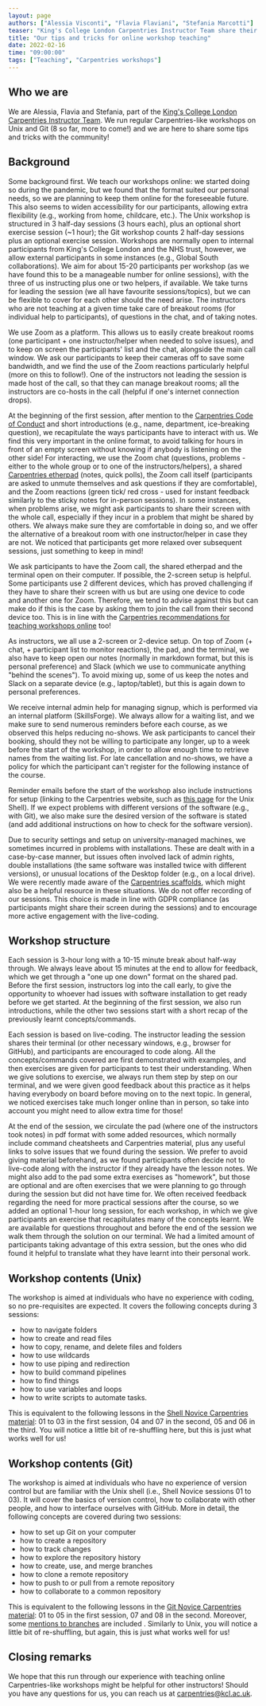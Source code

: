 ```yaml
---
layout: page
authors: ["Alessia Visconti", "Flavia Flaviani", "Stefania Marcotti"]
teaser: "King's College London Carpentries Instructor Team share their experience"
title: "Our tips and tricks for online workshop teaching"
date: 2022-02-16
time: "09:00:00"
tags: ["Teaching", "Carpentries workshops"]
---
```


## Who we are
We are Alessia, Flavia and Stefania, part of the [King's College London Carpentries Instructor Team](https://kcl-carpentries.github.io/index.html).
We run regular Carpentries-like workshops on Unix and Git (8 so far, more to come!) and we are here to share some tips and tricks with the community!

## Background
Some background first. We teach our workshops online: we started doing so during the pandemic, but we found that the format suited our personal needs, so we are planning to keep them online for the foreseeable future. This also seems to widen accessibility for our participants, allowing extra flexibility (e.g., working from home, childcare, etc.). The Unix workshop is structured in 3 half-day sessions (3 hours each), plus an optional short exercise session (~1 hour); the Git workshop counts 2 half-day sessions plus an optional exercise session. Workshops are normally open to internal participants from King's College London and the NHS trust, however, we allow external participants in some instances (e.g., Global South collaborations).
We aim for about 15-20 participants per workshop (as we have found this to be a manageable number for online sessions), with the three of us instructing plus one or two helpers, if available. We take turns for leading the session (we all have favourite sessions/topics), but we can be flexible to cover for each other should the need arise. The instructors who are not teaching at a given time take care of breakout rooms (for individual help to participants), of questions in the chat, and of taking notes.

We use Zoom as a platform. This allows us to easily create breakout rooms (one participant + one instructor/helper when needed to solve issues), and to keep on screen the participants' list and the chat, alongside the main call window. We ask our participants to keep their cameras off to save some bandwidth, and we find the use of the Zoom reactions particularly helpful (more on this to follow!). One of the instructors not leading the session is made host of the call, so that they can manage breakout rooms; all the instructors are co-hosts in the call (helpful if one's internet connection drops).

At the beginning of the first session, after mention to the [Carpentries Code of Conduct](https://docs.carpentries.org/topic_folders/policies/code-of-conduct.html) and short introductions (e.g., name, department, ice-breaking question), we recapitulate the ways participants have to interact with us. We find this very important in the online format, to avoid talking for hours in front of an empty screen without knowing if anybody is listening on the other side!
For interacting, we use the Zoom chat (questions, problems - either to the whole group or to one of the instructors/helpers), a shared [Carpentries etherpad](https://pad.carpentries.org/) (notes, quick polls), the Zoom call itself (participants are asked to unmute themselves and ask questions if they are comfortable), and the Zoom reactions (green tick/ red cross - used for instant feedback similarly to the sticky notes for in-person sessions). In some instances, when problems arise, we might ask participants to share their screen with the whole call, especially if they incur in a problem that might be shared by others. We always make sure they are comfortable in doing so, and we offer the alternative of a breakout room with one instructor/helper in case they are not. We noticed that participants get more relaxed over subsequent sessions, just something to keep in mind!

We ask participants to have the Zoom call, the shared etherpad and the terminal open on their computer. If possible, the 2-screen setup is helpful. Some participants use 2 different devices, which has proved challenging if they have to share their screen with us but are using one device to code and another one for Zoom. Therefore, we tend to advise against this but can make do if this is the case by asking them to join the call from their second device too. This is in line with the [Carpentries recommendations for teaching workshops online](https://carpentries.org/online-workshop-recommendations/) too!

As instructors, we all use a 2-screen or 2-device setup. On top of Zoom (+ chat, + participant list to monitor reactions), the pad, and the terminal, we also have to keep open our notes (normally in markdown format, but this is personal preference) and Slack (which we use to communicate anything "behind the scenes"). To avoid mixing up, some of us keep the notes and Slack on a separate device (e.g., laptop/tablet), but this is again down to personal preferences.

We receive internal admin help for managing signup, which is performed via an internal platform (SkillsForge). We always allow for a waiting list, and we make sure to send numerous reminders before each course, as we observed this helps reducing no-shows. We ask participants to cancel their booking, should they not be willing to participate any longer, up to a week before the start of the workshop, in order to allow enough time to retrieve names from the waiting list. For late cancellation and no-shows, we have a policy for which the participant can't register for the following instance of the course.

Reminder emails before the start of the workshop also include instructions for setup (linking to the Carpentries website, such as [this page](https://swcarpentry.github.io/shell-novice/setup.html) for the Unix Shell). If we expect problems with different versions of the software (e.g., with Git), we also make sure the desired version of the software is stated (and add additional instructions on how to check for the software version).

Due to security settings and setup on university-managed machines, we sometimes incurred in problems with installations. These are dealt with in a case-by-case manner, but issues often involved lack of admin rights, double installations (the same software was installed twice with different versions), or unusual locations of the Desktop folder (e.g., on a local drive). We were recently made aware of the [Carpentries scaffolds](https://github.com/carpentries/scaffolds/blob/main/instructions/workshop-coordination.md#shell), which might also be a helpful resource in these situations.
We do not offer recording of our sessions. This choice is made in line with GDPR compliance (as participants might share their screen during the sessions) and to encourage more active engagement with the live-coding.

## Workshop structure
Each session is 3-hour long with a 10-15 minute break about half-way through. We always leave about 15 minutes at the end to allow for feedback, which we get through a "one up one down" format on the shared pad. Before the first session, instructors log into the call early, to give the opportunity to whoever had issues with software installation to get ready before we get started. At the beginning of the first session, we also run introductions, while the other two sessions start with a short recap of the previously learnt concepts/commands.

Each session is based on live-coding. The instructor leading the session shares their terminal (or other necessary windows, e.g., browser for GitHub), and participants are encouraged to code along. All the concepts/commands covered are first demonstrated with examples, and then exercises are given for participants to test their understanding. When we give solutions to exercise, we always run them step by step on our terminal, and we were given good feedback about this practice as it helps having everybody on board before moving on to the next topic. In general, we noticed exercises take much longer online than in person, so take into account you might need to allow extra time for those!

At the end of the session, we circulate the pad (where one of the instructors took notes) in pdf format with some added resources, which normally include command cheatsheets and Carpentries material, plus any useful links to solve issues that we found during the session. We prefer to avoid giving material beforehand, as we found participants often decide not to live-code along with the instructor if they already have the lesson notes. We might also add to the pad some extra exercises as "homework", but those are optional and are often exercises that we were planning to go through during the session but did not have time for.
We often received feedback regarding the need for more practical sessions after the course, so we added an optional 1-hour long session, for each workshop, in which we give participants an exercise that recapitulates many of the concepts learnt. We are available for questions throughout and before the end of the session we walk them through the solution on our terminal. We had a limited amount of participants taking advantage of this extra session, but the ones who did found it helpful to translate what they have learnt into their personal work.

## Workshop contents (Unix)
The workshop is aimed at individuals who have no experience with coding, so no pre-requisites are expected. It covers the following concepts during 3 sessions:

- how to navigate folders
- how to create and read files
- how to copy, rename, and delete files and folders
- how to use wildcards
- how to use piping and redirection
- how to build command pipelines
- how to find things
- how to use variables and loops
- how to write scripts to automate tasks.

This is equivalent to the following lessons in the [Shell Novice Carpentries material](https://swcarpentry.github.io/shell-novice/): 01 to 03 in the first session, 04 and 07 in the second, 05 and 06 in the third. You will notice a little bit of re-shuffling here, but this is just what works well for us!

## Workshop contents (Git)
The workshop is aimed at individuals who have no experience of version control but are familiar with the Unix shell (i.e., Shell Novice sessions 01 to 03). It will cover the basics of version control, how to collaborate with other people, and how to interface ourselves with GitHub. More in detail, the following concepts are covered during two sessions:

- how to set up Git on your computer
- how to create a repository
- how to track changes
- how to explore the repository history
- how to create, use, and merge branches
- how to clone a remote repository
- how to push to or pull from a remote repository
- how to collaborate to a common repository

This is equivalent to the following lessons in the [Git Novice Carpentries material](https://swcarpentry.github.io/git-novice/): 01 to 05 in the first session, 07 and 08 in the second. Moreover, some [mentions to branches](https://www.atlassian.com/git/tutorials/using-branches) are included . Similarly to Unix, you will notice a little bit of re-shuffling, but again, this is just what works well for us!

## Closing remarks
We hope that this run through our experience with teaching online Carpentries-like workshops might be helpful for other instructors! Should you have any questions for us, you can reach us at carpentries@kcl.ac.uk.
